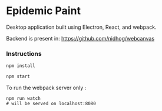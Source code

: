 # Epidemic Paint

Desktop application built using Electron, React, and webpack.

Backend is present in: https://github.com/nidhog/webcanvas

### Instructions

```bash
npm install

npm start
```

To run the webpack server only :
```
npm run watch
# will be served on localhost:8080
```
